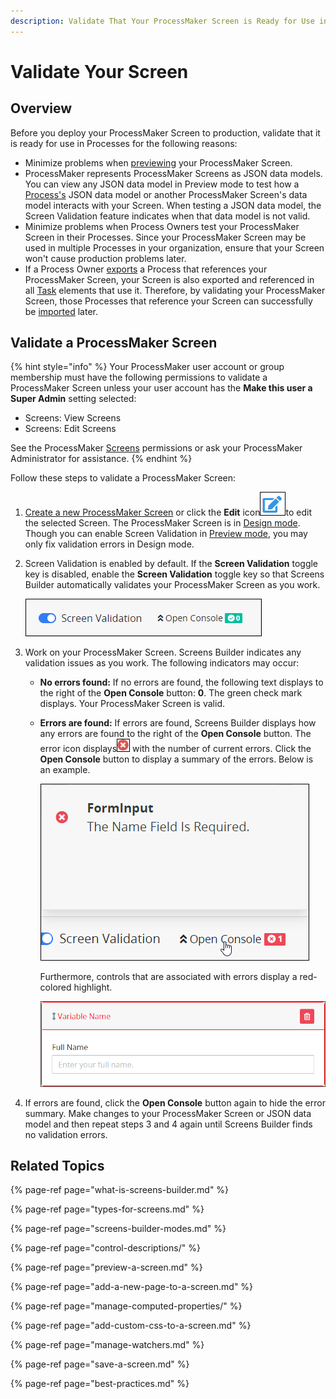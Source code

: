 ```yaml
---
description: Validate That Your ProcessMaker Screen is Ready for Use in Processes.
---
```


# Validate Your Screen

## Overview

Before you deploy your ProcessMaker Screen to production, validate that it is ready for use in Processes for the following reasons:

* Minimize problems when [previewing](preview-a-screen.md) your ProcessMaker Screen.
* ProcessMaker represents ProcessMaker Screens as JSON data models. You can view any JSON data model in Preview mode to test how a [Process's](../../viewing-processes/what-is-a-process.md) JSON data model or another ProcessMaker Screen's data model interacts with your Screen. When testing a JSON data model, the Screen Validation feature indicates when that data model is not valid.
* Minimize problems when Process Owners test your ProcessMaker Screen in their Processes. Since your ProcessMaker Screen may be used in multiple Processes in your organization, ensure that your Screen won't cause production problems later.
* If a Process Owner [exports](../../viewing-processes/view-the-list-of-processes/export-a-bpmn-compliant-process.md) a Process that references your ProcessMaker Screen, your Screen is also exported and referenced in all [Task](../../process-design/model-your-process/process-modeling-element-descriptions.md#task) elements that use it. Therefore, by validating your ProcessMaker Screen, those Processes that reference your Screen can successfully be [imported](../../viewing-processes/view-the-list-of-processes/import-a-bpmn-compliant-process.md) later.

## Validate a ProcessMaker Screen

{% hint style="info" %}
Your ProcessMaker user account or group membership must have the following permissions to validate a ProcessMaker Screen unless your user account has the **Make this user a Super Admin** setting selected:

* Screens: View Screens
* Screens: Edit Screens

See the ProcessMaker [Screens](../../../processmaker-administration/permission-descriptions-for-users-and-groups.md#screens) permissions or ask your ProcessMaker Administrator for assistance.
{% endhint %}

Follow these steps to validate a ProcessMaker Screen:

1. [Create a new ProcessMaker Screen](../manage-forms/create-a-new-form.md) or click the **Edit** icon![](../../../.gitbook/assets/edit-icon.png)to edit the selected Screen. The ProcessMaker Screen is in [Design mode](screens-builder-modes.md#editor-mode). Though you can enable Screen Validation in [Preview mode](screens-builder-modes.md#preview-mode), you may only fix validation errors in Design mode.
2. Screen Validation is enabled by default. If the **Screen Validation** toggle key is disabled, enable the **Screen Validation** toggle key so that Screens Builder automatically validates your ProcessMaker Screen as you work.  

   ![](../../../.gitbook/assets/screen-validation-indicator-screens-builder-processes.png)

3. Work on your ProcessMaker Screen. Screens Builder indicates any validation issues as you work. The following indicators may occur:
   * **No errors found:** If no errors are found, the following text displays to the right of the **Open Console** button: **0**. The green check mark displays. Your ProcessMaker Screen is valid.
   * **Errors are found:** If errors are found, Screens Builder displays how any errors are found to the right of the **Open Console** button. The error icon displays![](../../../.gitbook/assets/validate-bpmn-problems-errors-process-modeler-processes.png) with the number of current errors. Click the **Open Console** button to display a summary of the errors. Below is an example.  

     ![](../../../.gitbook/assets/screen-validation-error-screens-builder-processes.png)

     Furthermore, controls that are associated with errors display a red-colored highlight.  

     ![](../../../.gitbook/assets/screen-validation-error-message-screens-builder-processes.png)
4. If errors are found, click the **Open Console** button again to hide the error summary. Make changes to your ProcessMaker Screen or JSON data model and then repeat steps 3 and 4 again until Screens Builder finds no validation errors.

## Related Topics

{% page-ref page="what-is-screens-builder.md" %}

{% page-ref page="types-for-screens.md" %}

{% page-ref page="screens-builder-modes.md" %}

{% page-ref page="control-descriptions/" %}

{% page-ref page="preview-a-screen.md" %}

{% page-ref page="add-a-new-page-to-a-screen.md" %}

{% page-ref page="manage-computed-properties/" %}

{% page-ref page="add-custom-css-to-a-screen.md" %}

{% page-ref page="manage-watchers.md" %}

{% page-ref page="save-a-screen.md" %}

{% page-ref page="best-practices.md" %}

